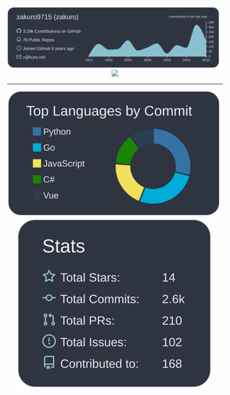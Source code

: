 <p align="center">
  <a href="https://github.com/vn7n24fzkq/github-profile-summary-cards">
    <img src="https://raw.githubusercontent.com/zakuro9715/zakuro9715/main/profile-summary-card-output/nord_dark/0-profile-details.svg">
  </a>
  <a href="https://github.com/ryo-ma/github-profile-trophy">
    <img src="https://github-profile-trophy.vercel.app/?username=zakuro9715&row=1&theme=dracula">
  </a>
</p>

---

<p align="center">
  <a href="https://github.com/vn7n24fzkq/github-profile-summary-cards">
    <img src="https://raw.githubusercontent.com/zakuro9715/zakuro9715/main/profile-summary-card-output/nord_dark/2-most-commit-language.svg">
  </a>
  <a href="https://github.com/vn7n24fzkq/github-profile-summary-cards">
    <img src="https://raw.githubusercontent.com/zakuro9715/zakuro9715/main/profile-summary-card-output/nord_dark/3-stats.svg">
  </a>
</p>
